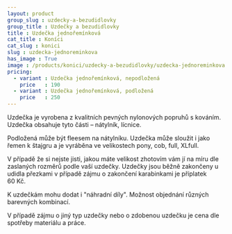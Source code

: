 ```yaml
---
layout: product
group_slug : uzdecky-a-bezudidlovky
group_title : Uzdečky a bezudidlovky
title : Uzdečka jednořemínková
cat_title : Koníci
cat_slug : konici
slug : uzdecka-jednoreminkova
has_image : True
image : /products/konici/uzdecky-a-bezudidlovky/uzdecka-jednoreminkova.jpg
pricing:
  - variant : Uzdečka jednořemínková, nepodložená
    price   : 190
  - variant : Uzdečka jednořemínková, podložená
    price   : 250
---
```


Uzdečka je vyrobena z kvalitních pevných nylonových popruhů s kováním. 
Uzdečka obsahuje tyto části – nátylník, lícnice.

Podložená může být fleesem na nátylníku.
Uzdečka může sloužit i jako řemen k štajgru a je vyráběna ve velikostech pony, cob, full, XLfull. 

V případě že si nejste jisti, jakou máte velikost zhotovím vám jí na míru dle zaslaných rozměrů podle vaší uzdečky.
Uzdečky jsou běžně zakončeny u udidla přezkami v případě zájmu o zakončení karabinkami je příplatek 60&nbsp;Kč.

K uzdečkám mohu dodat i "náhradní díly".
Možnost objednání různých barevných kombinací.

V případě zájmu o jiný typ uzdečky nebo o zdobenou uzdečku je cena dle spotřeby materiálu a práce.

